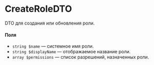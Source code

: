 # CreateRoleDTO

DTO для создания или обновления роли.

#### Поля

* `string $name` — системное имя роли.
* `string $displayName` — отображаемое название роли.
* `array $permissions` — список разрешений, назначенных роли.
